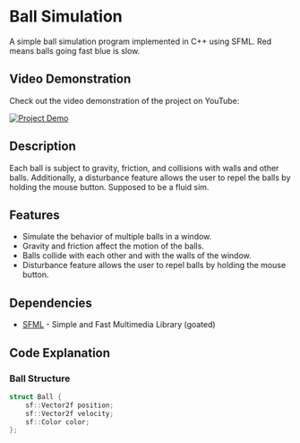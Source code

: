 # Ball Simulation

A simple ball simulation program implemented in C++ using SFML.
Red means balls going fast blue is slow.

## Video Demonstration

Check out the video demonstration of the project on YouTube:

[![Project Demo](https://img.youtube.com/vi/HHiKBfknxA0/0.jpg)](https://youtu.be/HHiKBfknxA0)


## Description

Each ball is subject to gravity, friction, and collisions with walls and other balls. Additionally, a disturbance feature allows the user to repel the balls by holding the mouse button. Supposed to be a fluid sim.

## Features

- Simulate the behavior of multiple balls in a window.
- Gravity and friction affect the motion of the balls.
- Balls collide with each other and with the walls of the window.
- Disturbance feature allows the user to repel balls by holding the mouse button.

## Dependencies

- [SFML](https://www.sfml-dev.org/) - Simple and Fast Multimedia Library (goated)


## Code Explanation

### Ball Structure

```cpp
struct Ball {
    sf::Vector2f position;
    sf::Vector2f velocity;
    sf::Color color;
};
